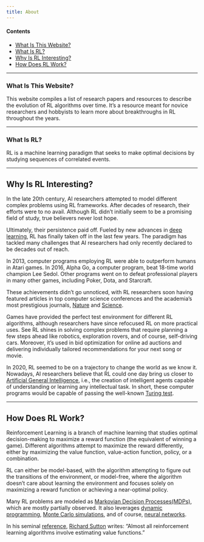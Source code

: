 ```yaml
---
title: About
---
```


#### Contents
* [What Is This Website?](#what-is-this-website)
* [What Is RL?](#what-is-rl)
* [Why Is RL Interesting?](#why-is-rl-interesting)
* [How Does RL Work?](#how-does-rl-work)

---

### What Is This Website?

This website compiles a list of research papers and resources to describe the evolution of RL algorithms over time. It’s a resource meant for novice researchers and hobbyists to learn more about breakthroughs in RL throughout the years.

---

### What Is RL?

RL is a machine learning paradigm that seeks to make optimal decisions by studying sequences of correlated events.

---

## Why Is RL Interesting?

In the late 20th century, AI researchers attempted to model different complex problems using  RL frameworks. After decades of research, their efforts were to no avail. Although RL didn’t initially seem to be a promising field of study, true believers never lost hope. 

Ultimately, their persistence paid off. Fueled by new advances in [deep learning](https://en.wikipedia.org/wiki/Deep_learning), RL has finally taken off in the last few years. The paradigm has tackled many challenges that AI researchers had only recently declared to be decades out of reach.

In 2013, computer programs employing RL  were able to outperform humans in Atari games. In 2016, Alpha Go, a computer program, beat 18-time world champion Lee Sedol. Other programs went on to defeat professional players in many other games, including Poker, Dota, and Starcraft.

These achievements didn’t go unnoticed, with RL researchers soon having featured articles in top computer science conferences and the academia’s most prestigious journals, [Nature](https://www.nature.com/) and [Science](https://www.science.org/).

Games have provided the perfect test environment for different RL algorithms, although researchers have since refocused RL on more practical uses. See RL shines in solving complex problems that require planning a few steps ahead like robotics, exploration rovers, and of course, self-driving cars. Moreover, it’s used in bid optimization for online ad auctions and delivering individually tailored recommendations for your next song or movie.

In 2020, RL seemed to be on a trajectory to change the world as we know it. Nowadays, AI researchers believe that RL could one day bring us closer to [Artificial General Intelligence](https://en.wikipedia.org/wiki/Artificial_general_intelligence), i.e., the creation of intelligent agents capable of understanding or learning any intellectual task. In short, these computer programs would be capable of passing the well-known [Turing test](https://en.wikipedia.org/wiki/Turing_test).

---

## How Does RL Work?

Reinforcement Learning is a branch of machine learning that studies optimal decision-making to maximize a reward function (the equivalent of winning a game). Different algorithms attempt to maximize the reward differently, either by maximizing the value function, value-action function, policy, or a combination.

RL can either be model-based, with the algorithm attempting to figure out the transitions of the environment, or model-free, where the algorithm doesn’t care about learning the environment and focuses solely on maximizing a reward function or achieving a near-optimal policy.

Many RL problems are modeled as [Markovian Decision Processes(MDPs)](https://en.wikipedia.org/wiki/Markov_decision_process), which are mostly partially observed. It also leverages [dynamic programming](https://en.wikipedia.org/wiki/Dynamic_programming), [Monte Carlo simulations](https://en.wikipedia.org/wiki/Monte_Carlo_method), and of course, [neural networks](https://en.wikipedia.org/wiki/Artificial_neural_network).

In his seminal [reference](http://incompleteideas.net/book/the-book-2nd.html), [Richard Sutton](https://en.wikipedia.org/wiki/Richard_S._Sutton) writes: “Almost all reinforcement learning algorithms involve estimating value functions.”